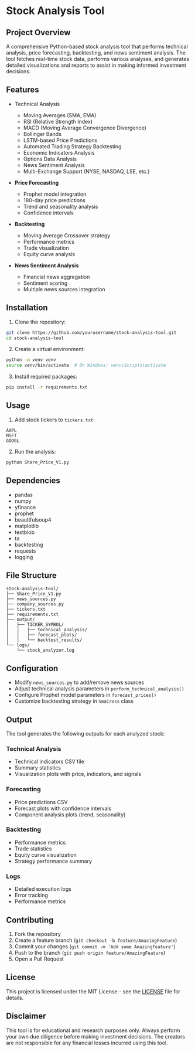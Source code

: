 # Stock Analysis Tool

## Project Overview
A comprehensive Python-based stock analysis tool that performs technical analysis, price forecasting, backtesting, and news sentiment analysis. The tool fetches real-time stock data, performs various analyses, and generates detailed visualizations and reports to assist in making informed investment decisions.

## Features
- Technical Analysis
  - Moving Averages (SMA, EMA)
  - RSI (Relative Strength Index)
  - MACD (Moving Average Convergence Divergence)
  - Bollinger Bands
  - LSTM-based Price Predictions
  - Automated Trading Strategy Backtesting
  - Economic Indicators Analysis
  - Options Data Analysis
  - News Sentiment Analysis
  - Multi-Exchange Support (NYSE, NASDAQ, LSE, etc.)

- **Price Forecasting**
  - Prophet model integration
  - 180-day price predictions
  - Trend and seasonality analysis
  - Confidence intervals

- **Backtesting**
  - Moving Average Crossover strategy
  - Performance metrics
  - Trade visualization
  - Equity curve analysis

- **News Sentiment Analysis**
  - Financial news aggregation
  - Sentiment scoring
  - Multiple news sources integration

## Installation
1. Clone the repository:
```bash
git clone https://github.com/yourusername/stock-analysis-tool.git
cd stock-analysis-tool
```

2. Create a virtual environment:
```bash
python -m venv venv
source venv/bin/activate  # On Windows: venv\Scripts\activate
```

3. Install required packages:
```bash
pip install -r requirements.txt
```

## Usage
1. Add stock tickers to `tickers.txt`:
```
AAPL
MSFT
GOOGL
```

2. Run the analysis:
```bash
python Share_Price_V1.py
```

## Dependencies
- pandas
- numpy
- yfinance
- prophet
- beautifulsoup4
- matplotlib
- textblob
- ta
- backtesting
- requests
- logging

## File Structure
```
stock-analysis-tool/
├── Share_Price_V1.py
├── news_sources.py
├── company_sources.py
├── tickers.txt
├── requirements.txt
├── output/
│   ├── TICKER_SYMBOL/
│   │   ├── technical_analysis/
│   │   ├── forecast_plots/
│   │   └── backtest_results/
└── logs/
    └── stock_analyzer.log
```

## Configuration
- Modify `news_sources.py` to add/remove news sources
- Adjust technical analysis parameters in `perform_technical_analysis()`
- Configure Prophet model parameters in `forecast_prices()`
- Customize backtesting strategy in `SmaCross` class

## Output
The tool generates the following outputs for each analyzed stock:

### Technical Analysis
- Technical indicators CSV file
- Summary statistics
- Visualization plots with price, indicators, and signals

### Forecasting
- Price predictions CSV
- Forecast plots with confidence intervals
- Component analysis plots (trend, seasonality)

### Backtesting
- Performance metrics
- Trade statistics
- Equity curve visualization
- Strategy performance summary

### Logs
- Detailed execution logs
- Error tracking
- Performance metrics

## Contributing
1. Fork the repository
2. Create a feature branch (`git checkout -b feature/AmazingFeature`)
3. Commit your changes (`git commit -m 'Add some AmazingFeature'`)
4. Push to the branch (`git push origin feature/AmazingFeature`)
5. Open a Pull Request

## License
This project is licensed under the MIT License - see the [LICENSE](LICENSE) file for details.

## Disclaimer
This tool is for educational and research purposes only. Always perform your own due diligence before making investment decisions. The creators are not responsible for any financial losses incurred using this tool.
